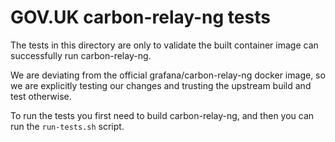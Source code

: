 # GOV.UK carbon-relay-ng tests

The tests in this directory are only to validate the built container image can successfully run carbon-relay-ng.

We are deviating from the official grafana/carbon-relay-ng docker image, so we are explicitly testing our changes and trusting the upstream build and test otherwise.

To run the tests you first need to build carbon-relay-ng, and then you can run the `run-tests.sh` script.
